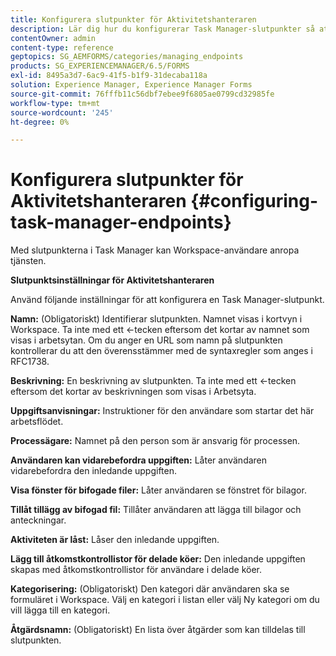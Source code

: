 ```yaml
---
title: Konfigurera slutpunkter för Aktivitetshanteraren
description: Lär dig hur du konfigurerar Task Manager-slutpunkter så att tjänsten anropas. Olika inställningar krävs för att konfigurera slutpunkter för Task Manager.
contentOwner: admin
content-type: reference
geptopics: SG_AEMFORMS/categories/managing_endpoints
products: SG_EXPERIENCEMANAGER/6.5/FORMS
exl-id: 8495a3d7-6ac9-41f5-b1f9-31decaba118a
solution: Experience Manager, Experience Manager Forms
source-git-commit: 76fffb11c56dbf7ebee9f6805ae0799cd32985fe
workflow-type: tm+mt
source-wordcount: '245'
ht-degree: 0%

---
```


# Konfigurera slutpunkter för Aktivitetshanteraren {#configuring-task-manager-endpoints}

Med slutpunkterna i Task Manager kan Workspace-användare anropa tjänsten.

**Slutpunktsinställningar för Aktivitetshanteraren**

Använd följande inställningar för att konfigurera en Task Manager-slutpunkt.

**Namn:** (Obligatoriskt) Identifierar slutpunkten. Namnet visas i kortvyn i Workspace. Ta inte med ett &lt;-tecken eftersom det kortar av namnet som visas i arbetsytan. Om du anger en URL som namn på slutpunkten kontrollerar du att den överensstämmer med de syntaxregler som anges i RFC1738.

**Beskrivning:** En beskrivning av slutpunkten. Ta inte med ett &lt;-tecken eftersom det kortar av beskrivningen som visas i Arbetsyta.

**Uppgiftsanvisningar:** Instruktioner för den användare som startar det här arbetsflödet.

**Processägare:** Namnet på den person som är ansvarig för processen.

**Användaren kan vidarebefordra uppgiften:** Låter användaren vidarebefordra den inledande uppgiften.

**Visa fönster för bifogade filer:** Låter användaren se fönstret för bilagor.

**Tillåt tillägg av bifogad fil:** Tillåter användaren att lägga till bilagor och anteckningar.

**Aktiviteten är låst:** Låser den inledande uppgiften.

**Lägg till åtkomstkontrollistor för delade köer:** Den inledande uppgiften skapas med åtkomstkontrollistor för användare i delade köer.

**Kategorisering:** (Obligatoriskt) Den kategori där användaren ska se formuläret i Workspace. Välj en kategori i listan eller välj Ny kategori om du vill lägga till en kategori.

**Åtgärdsnamn:** (Obligatoriskt) En lista över åtgärder som kan tilldelas till slutpunkten.
